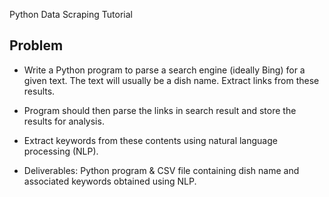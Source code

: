 Python Data Scraping Tutorial

## Problem

- Write a Python program to parse a search engine (ideally Bing) for a given text. The text will usually be a dish name. Extract links from these results.

- Program should then parse the links in search result and store the results for analysis.

- Extract keywords from these contents using natural language processing (NLP).

- Deliverables: Python program & CSV file containing dish name and associated keywords obtained using NLP.
